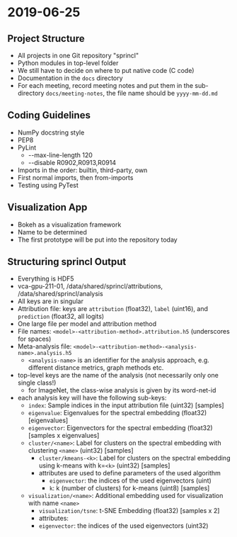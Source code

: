 # 2019-06-25

## Project Structure

- All projects in one Git repository "sprincl"
- Python modules in top-level folder
- We still have to decide on where to put native code (C code)
- Documentation in the `docs` directory
- For each meeting, record meeting notes and put them in the sub-directory `docs/meeting-notes`, the file name should be
  `yyyy-mm-dd.md`

## Coding Guidelines

- NumPy docstring style
- PEP8
- PyLint
  - --max-line-length 120
  - --disable R0902,R0913,R0914
- Imports in the order: builtin, third-party, own
- First normal imports, then from-imports
- Testing using PyTest

## Visualization App

- Bokeh as a visualization framework
- Name to be determined
- The first prototype will be put into the repository today

## Structuring sprincl Output

- Everything is HDF5
- vca-gpu-211-01, /data/shared/sprincl/attributions, /data/shared/sprincl/analysis
- All keys are in singular
- Attribution file: keys are `attribution` (float32), `label` (uint16), and `prediction` (float32, all logits)
- One large file per model and attribution method
- File names: `<model>-<attribution-method>.attribution.h5` (underscores for spaces)
- Meta-analysis file: `<model>-<attribution-method>-<analysis-name>.analysis.h5`
  - `<analysis-name>` is an identifier for the analysis approach, e.g. different distance metrics, graph methods etc.
- top-level keys are the name of the analysis (not necessarily only one single class!)
  - for ImageNet, the class-wise analysis is given by its word-net-id
- each analysis key will have the following sub-keys:
  - `index`: Sample indices in the input attribution file (uint32) [samples]
  - `eigenvalue`: Eigenvalues for the spectral embedding (float32) [eigenvalues]
  - `eigenvector`: Eigenvectors for the spectral embedding (float32) [samples x eigenvalues]
  - `cluster/<name>`: Label for clusters on the spectral embedding with clustering `<name>` (uint32) [samples]
    - `cluster/kmeans-<k>`: Label for clusters on the spectral embedding using k-means with k=`<k>` (uint32) [samples]
    - attributes are used to define parameters of the used algorithm
      - `eigenvector`: the indices of the used eigenvectors (uint)
      - `k`: k (number of clusters) for k-means (uint8) [samples]
  - `visualization/<name>`: Additional embedding used for visualization with name `<name>`
    - `visualization/tsne`: t-SNE Embedding (float32) [samples x 2]
    - attributes:
    - `eigenvector`: the indices of the used eigenvectors (uint32)
